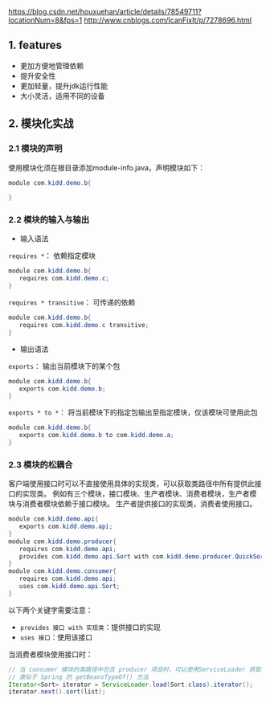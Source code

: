 https://blog.csdn.net/houxuehan/article/details/78549711?locationNum=8&fps=1
http://www.cnblogs.com/IcanFixIt/p/7278696.html

## 1. features
* 更加方便地管理依赖
* 提升安全性
* 更加轻量，提升jdk运行性能
* 大小灵活，适用不同的设备

## 2. 模块化实战
### 2.1 模块的声明
使用模块化须在根目录添加module-info.java，声明模块如下：
```java
module com.kidd.demo.b{
   
}
```
### 2.2 模块的输入与输出
* 输入语法

`requires *`： 依赖指定模块
```java
module com.kidd.demo.b{
   requires com.kidd.demo.c;
}
```

`requires * transitive`： 可传递的依赖
```java
module com.kidd.demo.b{
   requires com.kidd.demo.c transitive;
}
```

* 输出语法

`exports`： 输出当前模块下的某个包
```java
module com.kidd.demo.b{
   exports com.kidd.demo.b;
}
```

`exports * to *`： 将当前模块下的指定包输出至指定模块，仅该模块可使用此包
```java
module com.kidd.demo.b{
   exports com.kidd.demo.b to com.kidd.demo.a;
}
```

### 2.3 模块的松耦合
客户端使用接口时可以不直接使用具体的实现类，可以获取类路径中所有提供此接口的实现类。
例如有三个模块，接口模块、生产者模块、消费者模块，生产者模块与消费者模块依赖于接口模块。
生产者提供接口的实现类，消费者使用接口。
```java
module com.kidd.demo.api{
   exports com.kidd.demo.api;
}
module com.kidd.demo.producer{
   requires com.kidd.demo.api;
   provides com.kidd.demo.api.Sort with com.kidd.demo.producer.QuickSort;
}
module com.kidd.demo.consumer{
   requires com.kidd.demo.api;
   uses com.kidd.demo.api.Sort;
}
```
以下两个关键字需要注意：
* `provides 接口 with 实现类`：提供接口的实现
* `uses 接口`：使用该接口

当消费者模块使用接口时：
```java
// 当 consumer 模块的类路径中包含 producer 项目时，可以使用ServiceLoader 获取到 producer 中在模块声明中提供的所有接口实现类；
// 类似于 Spring 的 getBeansTypeOf() 方法
Iterator<Sort> iterator = ServiceLoader.load(Sort.class).iterator();
iterator.next().sort(list);
```